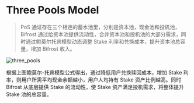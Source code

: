 # Three Pools Model

> PoS 通证存在三个相连的蓄水池里，分别是资本池，现金池和投机池，Bifrost 通过给资本池提供流动性，合并资本池和投机池的大部分需求，同时通过鲍莫尔托宾模型动态调整 Stake 利率和兑换成本，提升资本池总容量，增加 Bifrost 收入。

<img :src="$withBase('/zh/three_pools.png')" alt="three_pools" />

根据上图鲍莫尔-托宾模型公式得出，通过降低用户兑换赎回成本，增加 Stake 利率，则用户所需平均现金余额越小，用户人均持有 Stake 资产比例越高。同时 Bifrost 从底层提供 Stake 的流动性，使 Stake 资产满足投机需求，将整体提升 Stake 池的总容量。
